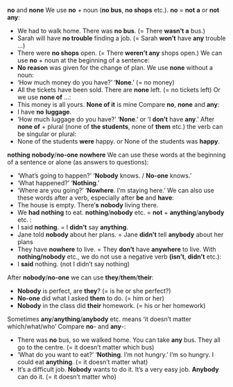 **no** and **none**
We use **no** + noun (**no bus**, **no shops** etc.).
**no** = **not** **a** or **not any**:
- We had to walk home. There was **no bus**. (= There **wasn’t a** bus.)
- Sarah will have **no trouble** finding a job. (= Sarah **won’t** have **any** trouble …)
- There were **no shops** open. (= There **weren’t any** shops open.)
We can use **no** + noun at the beginning of a sentence:
- **No reason** was given for the change of plan.
We use **none** without a noun:
- ‘How much money do you have?’ ‘**None**.’ (= no money)
- All the tickets have been sold. There are **none** left. (= no tickets left)
Or we use **none of** …:
- This money is all yours. **None of it** is mine
Compare **no**, **none** and **any**:
- I have **no** **luggage**.
- ‘How much luggage do you have?’ ‘**None**.’ or ‘I **don’t** have **any**.’
After **none of** + plural (none of **the students**, none of **them** etc.) the verb can be singular or plural:
- None of the students **were** happy. or None of the students was **happy**.

**nothing** **nobody**/**no-one** **nowhere**
We can use these words at the beginning of a sentence or alone (as answers to questions):
- ‘What’s going to happen?’ ‘**Nobody** knows. / **No-one** knows.’
- ‘What happened?’ ‘**Nothing**.’
- ‘Where are you going?’ ‘**Nowhere**. I’m staying here.’
We can also use these words after a verb, especially after **be** and **have**:
- The house is empty. There’**s** **nobody** living there.
- We **had nothing** to eat.
**nothing**/**nobody** etc. = **not** + **anything**/**anybody** etc. :
- I said **nothing**. = I **didn’t** say **anything**.
- Jane told **nobody** about her plans. = Jane **didn’t** tell **anybody** about her plans
- They have **nowhere** to live. = They **don’t** have **anywhere** to live.
With **nothing/nobody** etc., we do not use a negative verb **(isn’t**, **didn’t** etc.):
- I **said** nothing. (not I didn’t say nothing)

After **nobody**/**no-one** we can use **they**/**them**/**their**:
- **Nobody** is perfect, are **they**? (= is he or she perfect?)
- **No-one** did what I asked **them** to do. (= him or her)
- **Nobody** in the class did **their** homework. (= his or her homework)

Sometimes **any**/**anything**/**anybody** etc. means ‘it doesn’t matter which/what/who’
Compare **no**- and **any**-:
- There was **no** bus, so we walked home. You can take **any** bus. They all go to the centre. (= it doesn’t matter which bus)
- ‘What do you want to eat?’ ‘**Nothing**. I’m not hungry.’ I’m so hungry. I could eat **anything**. (= it doesn’t matter what)
- It’s a difficult job. **Nobody** wants to do it. It’s a very easy job. **Anybody** can do it. (= it doesn’t matter who)